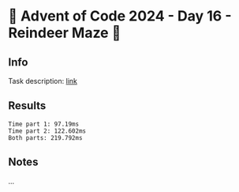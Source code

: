# 🎄 Advent of Code 2024 - Day 16 - Reindeer Maze 🎄

## Info

Task description: [link](https://adventofcode.com/2024/day/16)

## Results

```
Time part 1: 97.19ms
Time part 2: 122.602ms
Both parts: 219.792ms
```

## Notes

...